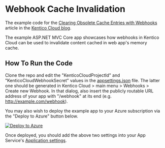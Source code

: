 # Webhook Cache Invalidation

The example code for the [Clearing Obsolete Cache Entries with Webhooks](https://kenticocloud.com/blog) article in the [Kentico Cloud blog](https://kenticocloud.com/blog).

The example ASP.NET MVC Core app showcases how webhooks in Kentico Cloud can be used to invalidate content cached in web app's memory cache.

## How To Run the Code

Clone the repo and edit the "KenticoCloudProjectId" and "KenticoCloudWebhookSecret" values in the [appsettings.json](https://github.com/Kentico/cloud-example-webhook-cache-invalidation/blob/master/WebhookCacheInvalidationMvc/appsettings.json) file. The latter one should be generated in Kentico Cloud > main menu > Webhooks > Create new Webhook. In that dialog, also insert the publicly routable URL address of your app with "/webhook" at its end (e.g. http://example.com/webhook).

You may also wish to deploy the example app to your Azure subscription via the "Deploy to Azure" button below.

[![Deploy to Azure](http://azuredeploy.net/deploybutton.png)](https://azuredeploy.net/)

Once deployed, you should add the above two settings into your App Service's [Application settings](https://docs.microsoft.com/en-us/azure/app-service-web/web-sites-configure).
